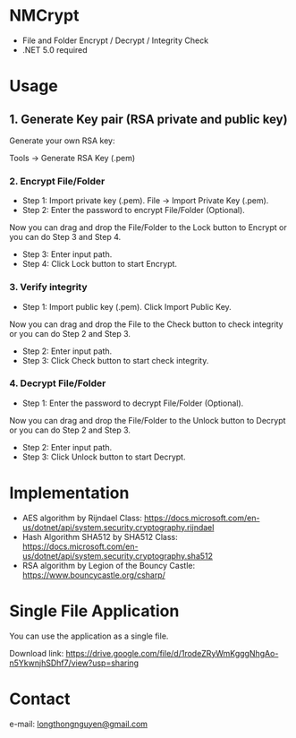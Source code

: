 # NMCrypt
* File and Folder Encrypt / Decrypt / Integrity Check
* .NET 5.0 required

# Usage
## 1. Generate Key pair (RSA private and public key)
Generate your own RSA key:

Tools -> Generate RSA Key (.pem)
### 2. Encrypt File/Folder
* Step 1: Import private key (.pem). File -> Import Private Key (.pem).
* Step 2: Enter the password to encrypt File/Folder (Optional).

Now you can drag and drop the File/Folder to the Lock button to Encrypt or you can do Step 3 and Step 4.
* Step 3: Enter input path.
* Step 4: Click Lock button to start Encrypt.
### 3. Verify integrity
* Step 1: Import public key (.pem). Click Import Public Key.

Now you can drag and drop the File to the Check button to check integrity or you can do Step 2 and Step 3.
* Step 2: Enter input path.
* Step 3: Click Check button to start check integrity.
### 4. Decrypt File/Folder
* Step 1: Enter the password to decrypt File/Folder (Optional).

Now you can drag and drop the File/Folder to the Unlock button to Decrypt or you can do Step 2 and Step 3.
* Step 2: Enter input path.
* Step 3: Click Unlock button to start Decrypt.
# Implementation
* AES algorithm by Rijndael Class: https://docs.microsoft.com/en-us/dotnet/api/system.security.cryptography.rijndael
* Hash Algorithm SHA512 by SHA512 Class: https://docs.microsoft.com/en-us/dotnet/api/system.security.cryptography.sha512
* RSA algorithm by Legion of the Bouncy Castle: https://www.bouncycastle.org/csharp/
# Single File Application
You can use the application as a single file.

Download link: https://drive.google.com/file/d/1rodeZRyWmKgggNhgAo-n5YkwnjhSDhf7/view?usp=sharing

# Contact
e-mail: longthongnguyen@gmail.com
